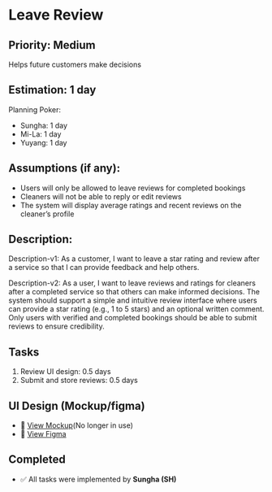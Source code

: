 # Leave Review

## Priority: Medium
Helps future customers make decisions

## Estimation: 1 day
Planning Poker: 
* Sungha: 1 day
* Mi-La: 1 day
* Yuyang: 1 day

## Assumptions (if any):
- Users will only be allowed to leave reviews for completed bookings
- Cleaners will not be able to reply or edit reviews
- The system will display average ratings and recent reviews on the cleaner’s profile

## Description: 
Description-v1: As a customer, I want to leave a star rating and review after a service so that I can provide feedback and help others.

Description-v2: As a user, I want to leave reviews and ratings for cleaners after a completed service so that others can make informed decisions. The system should support a simple and intuitive review interface where users can provide a star rating (e.g., 1 to 5 stars) and an optional written comment. Only users with verified and completed bookings should be able to submit reviews to ensure credibility. 

## Tasks

1. Review UI design: 0.5 days
2. Submit and store reviews: 0.5 days

## UI Design (Mockup/figma)    
- 🔗 [View Mockup](https://ninjamock.com/s/XRNN7Lx)(No longer in use)
- 🔗 [View Figma](https://www.figma.com/proto/n42s1wX1D6KatzTybRvOqm/UI-CP3407?node-id=0-1&t=u24iLbJqg7FjxBzF-1)

## Completed  
- ✅ All tasks were implemented by **Sungha (SH)**  
